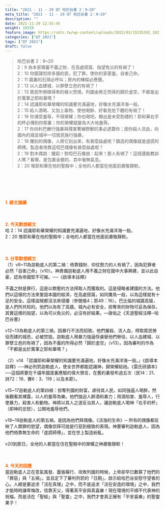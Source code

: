 ```yaml
---
title: "2021 - 11 - 29 QT 哈巴谷書 2：9~20"
meta_title: "2021 - 11 - 29 QT 哈巴谷書 2：9~20"
description: ""
date: 2021-11-29 12:55:45
weight: 10319
feature_image: https://cmtc.tw/wp-content/uploads/2022/03/15235392_10211799862337740_180693556567566654_o-1.webp
categories: ["QT 2021"]
tags: ["QT 2021"]
draft: false
---
```


<blockquote>哈巴谷書 2：9~20<br />
2：9 為本家積蓄不義之財、在高處搭窩、指望免災的有禍了！<br />
2：10 你圖謀剪除多國的民，犯了罪，使你的家蒙羞，自害己命。<br />
2：11 牆裏的石頭必呼叫；房內的棟樑必應聲。<br />
2：12 以人血建城、以罪孽立邑的有禍了！<br />
2：13 眾民所勞碌得來的被火焚燒，列國由勞乏而得的歸於虛空，不都是出於萬軍之耶和華嗎？<br />
2：14 認識耶和華榮耀的知識要充滿遍地，好像水充滿洋海一般。<br />
2：15 給人酒喝、又加上毒物、使他喝醉、好看見他下體的有禍了！<br />
2：16 你滿受羞辱，不得榮耀；你也喝吧，顯出是未受割禮的！耶和華右手的杯必傳到你那裏；你的榮耀就變為大大地羞辱。<br />
2：17 你向利巴嫩行強暴與殘害驚嚇野獸的事必遮蓋你；因你殺人流血，向國內的城並城中一切居民施行強暴。<br />
2：18 雕刻的偶像，人將它刻出來，有甚麼益處呢？鑄造的偶像就是虛謊的師傅。製造者倚靠這啞巴偶像有甚麼益處呢？<br />
2：19 對木偶說：醒起！對啞巴石像說：起來！那人有禍了！這個還能教訓人嗎？看哪，是包裹金銀的，其中毫無氣息。<br />
2：20 惟耶和華在他的聖殿中；全地的人都當在他面前肅敬靜默。</blockquote><br />
&nbsp;<br />
<br />
&nbsp;<br />
<br />
<span style="color: #ff6600;"><strong>1. </strong><strong>經文誦讀</strong></span><br />
<br />
<span style="color: #ff6600;"><strong> </strong></span><br />
<br />
<span style="color: #ff6600;"><strong>2. 今天默想</strong><strong>經文<br />
</strong></span>哈 2：14 認識耶和華榮耀的知識要充滿遍地，好像水充滿洋海一般。<br />
2：20 惟耶和華在他的聖殿中；全地的人都當在他面前肅敬靜默。<br />
<br />
&nbsp;<br />
<br />
<span style="color: #ff6600;"><strong>3. 分享默想經文<br />
</strong></span>（1）v9~11為迦勒底人的第二禍：倚靠錢財、仰仗勢力的人有禍了，因為犯罪者必然「自害己命」（v10）。神責備迦勒底人用不義之財在國中大事興建，並以此自豪，認為帝國堅不可摧。──《啟導本註釋》<br />
<br />
不義之財是罪行，這是以欺壓的方法搾取人而獲取的。這是侵略者建國的方法。他們以這樣的方法來鞏固本國的經濟，在高處搭窩，如同鷹鳥一般，以為這樣就有十足的安全。這樣盜賊都沒法來侵擾（參閱俄4；耶49：16）。巴比倫的城牆高聳，是人們所共知的。他們以為有了高牆，城內必有安全，掠奪來的財物可妥為保存。其實這樣的指望，以為可以免災的，必沒有好結果。—唐佑之《天道聖經注釋─哈巴谷書》<br />
<br />
v12~13為勒底人的第三禍，因暴行不法而招致。他們屠殺、流人血，榨取眾民勞役而建的城邑，必被焚毀。迦勒底人用暴力強逼俘虜替他們勞役，以人血建城、以罪孽立邑的有禍了，因為不義的所得必然「歸於虛空」（v13）。因為審判的作為「不都是出於萬軍之耶和華嗎？」<br />
<br />
（2）v14 「認識耶和華榮耀的知識要充滿遍地，好像水充滿洋海一般。」《啟導本註釋》──神必刑罰迦勒底人，使全世界都能認識神，歸榮耀給祂。《雷氏研讀本》──這個將要在千禧年國度裏應驗的偉大預言，在舊約裏發布過五次（民14：21、詩72：19、賽6：3、119；以及本節）。<br />
<br />
v15~17迦勒底人的第四禍：掠奪列國的財富，虐待其人民，如同強逼人喝醉，然後觀看其裸露，以人的羞辱為樂。他們強迫人醉酒和暴力；用酒陷害、羞辱人，行使暴力，殺害人和動物。神將以其人之道反治其人，讓迦勒底人喝神「右手的杯」（即神的忿怒），公開地羞辱他們。<br />
<br />
v18~19迦勒底人的第五禍，是因為他們拜偶像。《活潑的生命》─ 所有的偶像都反映了人類罪的慾望，偶像崇拜可說是行惡到極致的表現。神要審判迦勒底人，因為他們倚靠無生命的「虛謊師傅」，並在世上製造紛亂。<br />
<br />
v20到那日，全地的人都當在住在聖殿中的榮耀之神肅敬靜默！<br />
<br />
&nbsp;<br />
<br />
<strong><span style="color: #ff6600;">4. 今天的回應<br />
</span></strong>當迦勒底人正在意氣風發、囂張橫行、攻敗列國的時候，上帝卻早已數算了他們的「罪惡」與「五禍」，並且定下了審判刑罰的「日期」，啟示給哈巴谷安慰守望者的心。人總是要追求「活在真理」之中，而不是追求「活在安逸的環境」之中，我們才能時時謙卑悔改，信靠天父，得著真平安與真喜樂！現在環境的平順不代表神的祝福，而是活在「聖經」與「聖靈」之中，我們才會真正擁有「平安喜樂」的聖靈果子！<br />
<br />
&nbsp;
        